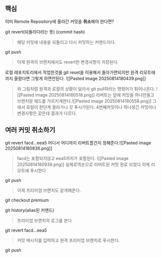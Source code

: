 ## 핵심
이미 Remote Repository에 올라간 커밋을 **취소**해야 한다면?

git revert(되돌리다라는 뜻) (commit hash)
> 해당 커밋에 내용을 되돌리고 다시 커밋하는 커맨드이다.

git push
> 이제 원격의 브랜치에서도 revert한 변경사항이 저장된다.

로컬 레포지토리에서 작업한것을 git reset을 이용해서 돌아가면되지만 원격 리모트에까지 올렸다면 그렇게 하면안된다.
![[Pasted image 20250814180439.png]]
>위 그림처럼 원격과 로컬의 상황이 달라서 git pull하라는 명령어가 튀어나온다.
![[Pasted image 20250814180518.png]]
>리버트는 앞에 커밋을 하나만들고 브랜치랑 헤드를 가르키게한다.![[Pasted image 20250814180558.png]]
>그래서 로컬이 한단계 올라가니 깃 푸시가된다.
4번째커밋이나 하나생긴 커밋이나 변경사항은 같은데 결과가 다르다.

## 여러 커밋 취소하기
git revert facd...eea5 어디서 어디까지 리버트할건지 정해준다.![[Pasted image 20250814180836.png]]
> facd는 포함되지않고 eea5까지가 포함된다.
![[Pasted image 20250814180939.png]]
> 실제로역순으로 리버트된 커밋 완료 되었다
> 이제 리모트에 푸시한다

git push
> 이제 프리미엄 브랜치도 같게해준다.

git checkout premium

git history(alias된 커맨드)
>프리미엄 브랜치의 로그를 본다

git revert facd...eea5
> 커밋 메시지를 입력하고 
> 원격 프리미엄 브랜치로 푸시한다.

git push
